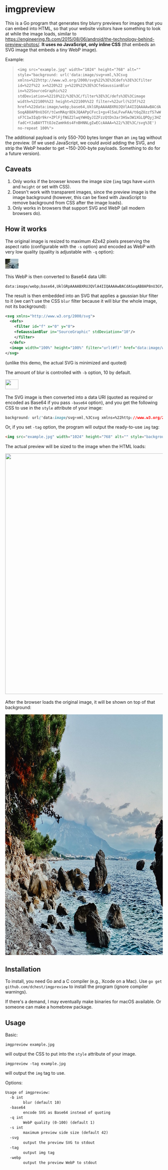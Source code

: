 imgpreview
==========

This is a Go program that generates tiny blurry previews for images that you can embed
into HTML, so that your website visitors have something to look at while the image loads,
similar to https://engineering.fb.com/2015/08/06/android/the-technology-behind-preview-photos/. **It uses no JavaScript, only inline CSS** (that embeds an SVG image that embeds a tiny WebP image).

Example:

> ```<img src="example.jpg" width="1024" height="768" alt="" style="background: url('data:image/svg+xml,%3Csvg xmlns=%22http://www.w3.org/2000/svg%22%3E%3Cdefs%3E%3Cfilter id=%22f%22 x=%220%22 y=%220%22%3E%3CfeGaussianBlur in=%22SourceGraphic%22 stdDeviation=%2210%22/%3E%3C/filter%3E%3C/defs%3E%3Cimage width=%22100%%22 height=%22100%%22 filter=%22url(%23f)%22 href=%22data:image/webp;base64,UklGRpAAAABXRUJQVlA4IIQAAAAwBACdASoqAB8AP8nU3GY/tCwnMAqr8DkJQAAPpCFvc1+gv4l5aLFvwFAA/t6qZ8zzfS7wWsF7C1w3IqQr9kr+ZPlFjfNGZ2lwqYWHQyJIZFzzQtDn3ar3HSw3W1XGLQPQyj3HZfadC+YJaBAYTTtOJeZamHk6s4FnBHNNLgIwECcAAAA=%22/%3E%3C/svg%3E') no-repeat 100%">```

The additional payload is only 550-700 bytes longer than an `img` tag without the preview.
(If we used JavaScript, we could avoid adding the SVG, and strip the WebP header to
get ~150-200-byte payloads. Something to do for a future version).

Caveats
-------

1. Only works if the browser knows the image size (`img` tags have `width` and `height` or set with CSS).
2. Doesn't work with transparent images, since the preview image is the image background
(however, this can be fixed with JavaScript to remove background from CSS after the image loads).
3. Only works in browsers that support SVG and WebP (all modern browsers do).

How it works
------------

The original image is resized to maximum 42x42 pixels preserving the aspect ratio (configurable with the `-s` option) and encoded as WebP
with very low quality (quality is adjustable with `-q` option):

![](example/example-preview.webp)

This WebP is then converted to Base64 data URI:

```
data:image/webp;base64,UklGRpAAAABXRUJQVlA4IIQAAAAwBACdASoqAB8AP8nU3GY/tCwnMAqr8DkJQAAPpCFvc1+gv4l5aLFvwFAA/t6qZ8zzfS7wWsF7C1w3IqQr9kr+ZPlFjfNGZ2lwqYWHQyJIZFzzQtDn3ar3HSw3W1XGLQPQyj3HZfadC+YJaBAYTTtOJeZamHk6s4FnBHNNLgIwECcAAAA=
```

The result is then embedded into an SVG that applies a gaussian blur filter to it
(we can't use the CSS `blur` filter because it will blur the whole image,
not its background):

```svg
<svg xmlns="http://www.w3.org/2000/svg">
  <defs>
    <filter id="f" x="0" y="0">
    <feGaussianBlur in="SourceGraphic" stdDeviation="10"/>
    </filter>
  </defs>
  <image width="100%" height="100%" filter="url(#f)" href="data:image/webp;base64,UklGRpAAAABXRUJQVlA4IIQAAAAwBACdASoqAB8AP8nU3GY/tCwnMAqr8DkJQAAPpCFvc1+gv4l5aLFvwFAA/t6qZ8zzfS7wWsF7C1w3IqQr9kr+ZPlFjfNGZ2lwqYWHQyJIZFzzQtDn3ar3HSw3W1XGLQPQyj3HZfadC+YJaBAYTTtOJeZamHk6s4FnBHNNLgIwECcAAAA="/>
</svg>
```

(unlike this demo, the actual SVG is minimized and quoted)

The amount of blur is controlled with `-b` option, 10 by default.

<img src="example/example-preview.svg" width="42" height="31">

The SVG image is then converted into a data URI (quoted as required or encoded as Base64 if you pass `-base64` option), and you get the following CSS to use
in the `style` attribute of your image:

```css
background: url('data:image/svg+xml,%3Csvg xmlns=%22http://www.w3.org/2000/svg%22%3E%3Cdefs%3E%3Cfilter id=%22f%22 x=%220%22 y=%220%22%3E%3CfeGaussianBlur in=%22SourceGraphic%22 stdDeviation=%2210%22/%3E%3C/filter%3E%3C/defs%3E%3Cimage width=%22100%%22 height=%22100%%22 filter=%22url(%23f)%22 href=%22data:image/webp;base64,UklGRpAAAABXRUJQVlA4IIQAAAAwBACdASoqAB8AP8nU3GY/tCwnMAqr8DkJQAAPpCFvc1+gv4l5aLFvwFAA/t6qZ8zzfS7wWsF7C1w3IqQr9kr+ZPlFjfNGZ2lwqYWHQyJIZFzzQtDn3ar3HSw3W1XGLQPQyj3HZfadC+YJaBAYTTtOJeZamHk6s4FnBHNNLgIwECcAAAA=%22/%3E%3C/svg%3E') no-repeat 100%
```

Or, if you set `-tag` option, the program will output the ready-to-use `img` tag:

```html
<img src="example.jpg" width="1024" height="768" alt="" style="background: url('data:image/svg+xml,%3Csvg xmlns=%22http://www.w3.org/2000/svg%22%3E%3Cdefs%3E%3Cfilter id=%22f%22 x=%220%22 y=%220%22%3E%3CfeGaussianBlur in=%22SourceGraphic%22 stdDeviation=%2210%22/%3E%3C/filter%3E%3C/defs%3E%3Cimage width=%22100%%22 height=%22100%%22 filter=%22url(%23f)%22 href=%22data:image/webp;base64,UklGRpAAAABXRUJQVlA4IIQAAAAwBACdASoqAB8AP8nU3GY/tCwnMAqr8DkJQAAPpCFvc1+gv4l5aLFvwFAA/t6qZ8zzfS7wWsF7C1w3IqQr9kr+ZPlFjfNGZ2lwqYWHQyJIZFzzQtDn3ar3HSw3W1XGLQPQyj3HZfadC+YJaBAYTTtOJeZamHk6s4FnBHNNLgIwECcAAAA=%22/%3E%3C/svg%3E') no-repeat 100%">
```

The actual preview will be sized to the image when the HTML loads:

<img src="example/example-preview.svg" width="1024" height="768" alt="">

After the browser loads the original image, it will be shown on top of that background:

<img src="example/example.jpg" width="1024" height="768" alt="">


Installation
------------

To install, you need Go and a C compiler (e.g., Xcode on a Mac).
Use `go get github.com/dchest/imgpreview` to install the program (ignore compiler warnings).

If there's a demand, I may eventually make binaries for macOS available. Or someone can make
a homebrew package.

Usage
-----

Basic:

```
imgpreview example.jpg
```

will output the CSS to put into the `style` attribute of your image.

```
imgpreview -tag example.jpg
```

will output the `img` tag to use.

Options:

```
Usage of imgpreview:
  -b int
    	blur (default 10)
  -base64
    	encode SVG as Base64 instead of quoting
  -q int
    	WebP quality (0-100) (default 1)
  -s int
    	maximum preview side size (default 42)
  -svg
    	output the preview SVG to stdout
  -tag
    	output img tag
  -webp
    	output the preview WebP to stdout
```
